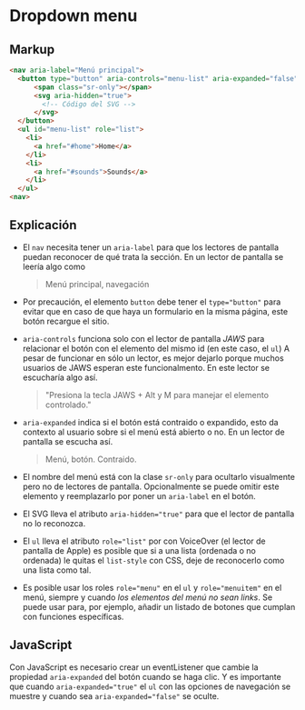 # Dropdown menu

## Markup

```html
<nav aria-label="Menú principal">
  <button type="button" aria-controls="menu-list" aria-expanded="false">
      <span class="sr-only"></span>
      <svg aria-hidden="true">
        <!-- Código del SVG -->
      </svg>
  </button>
  <ul id="menu-list" role="list">
    <li>
      <a href="#home">Home</a>
    </li>
    <li>
      <a href="#sounds">Sounds</a>
    </li>
  </ul>
<nav>
```

## Explicación

- El `nav` necesita tener un `aria-label` para que los lectores de pantalla puedan reconocer de qué trata la sección. En un lector de pantalla se leería algo como

    > Menú principal, navegación

- Por precaución, el elemento `button` debe tener el `type="button"` para evitar que en caso de que haya un formulario en la misma página, este botón recargue el sitio.

- `aria-controls` funciona solo con el lector de pantalla *JAWS* para relacionar el botón con el elemento del mismo id (en este caso, el `ul`) A pesar de funcionar en sólo un lector, es mejor dejarlo porque muchos usuarios de JAWS esperan este funcionalmento. En este lector se escucharía algo así.

    > "Presiona la tecla JAWS + Alt y M para manejar el elemento controlado."

- `aria-expanded` indica si el botón está contraido o expandido, esto da contexto al usuario sobre si el menú está abierto o no. En un lector de pantalla se escucha así.

    > Menú, botón. Contraido.

- El nombre del menú está con la clase `sr-only` para ocultarlo visualmente pero no de lectores de pantalla. Opcionalmente se puede omitir este elemento y reemplazarlo por poner un `aria-label` en el botón.

- El SVG lleva el atributo `aria-hidden="true"` para que el lector de pantalla no lo reconozca. 

- El `ul` lleva el atributo `role="list"` por con VoiceOver (el lector de pantalla de Apple) es posible que si a una lista (ordenada o no ordenada) le quitas el `list-style` con CSS, deje de reconocerlo como una lista como tal.

- Es posible usar los roles `role="menu"` en el `ul` y `role="menuitem"` en el menú, siempre y cuando *los elementos del menú no sean links*. Se puede usar para, por ejemplo, añadir un listado de botones que cumplan con funciones específicas.

## JavaScript

Con JavaScript es necesario crear un eventListener que cambie la propiedad `aria-expanded` del botón cuando se haga clic. Y es importante que cuando `aria-expanded="true"` el `ul` con las opciones de navegación se muestre y cuando sea `aria-expanded="false"` se oculte.